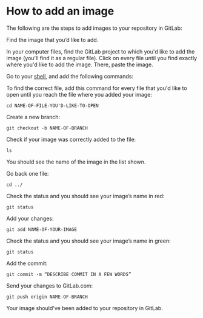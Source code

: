# How to add an image

The following are the steps to add images to your repository in
GitLab:

Find the image that you’d like to add.

In your computer files, find the GitLab project to which you'd like to add the image
(you'll find it as a regular file). Click on every file until you find exactly where you'd
like to add the image. There, paste the image.

Go to your [shell](command-line-commands.md), and add the following commands:

To find the correct file, add this command for every file that you'd like to open until
you reach the file where you added your image:
```
cd NAME-OF-FILE-YOU'D-LIKE-TO-OPEN
```

Create a new branch:
```
git checkout -b NAME-OF-BRANCH
```

Check if your image was correctly added to the file:
```
ls
```

You should see the name of the image in the list shown.

Go back one file:
```
cd ../
```

Check the status and you should see your image’s name in red:
```
git status
```

Add your changes:
```
git add NAME-OF-YOUR-IMAGE
```

Check the status and you should see your image’s name in green:
```
git status
```

Add the commit:
```
git commit -m “DESCRIBE COMMIT IN A FEW WORDS”
```

Send your changes to GitLab.com:
```
git push origin NAME-OF-BRANCH
```

Your image should've been added to your repository in GitLab.
